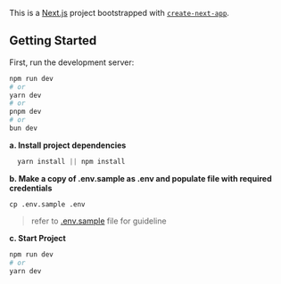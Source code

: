 This is a [Next.js](https://nextjs.org/) project bootstrapped with [`create-next-app`](https://github.com/vercel/next.js/tree/canary/packages/create-next-app).

## Getting Started

First, run the development server:

```bash
npm run dev
# or
yarn dev
# or
pnpm dev
# or
bun dev
```

**a. Install project dependencies**
```Javascript
  yarn install || npm install
```

**b. Make a copy of .env.sample as .env and populate file with required credentials**
```
cp .env.sample .env
```
> refer to [.env.sample](/.env.sample) file for guideline

**c. Start Project**

```bash
npm run dev
# or
yarn dev
```